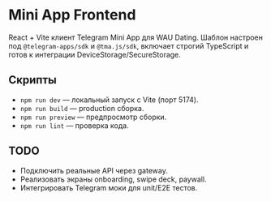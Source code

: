 # Mini App Frontend

React + Vite клиент Telegram Mini App для WAU Dating. Шаблон настроен под `@telegram-apps/sdk` и `@tma.js/sdk`, включает строгий TypeScript и готов к интеграции DeviceStorage/SecureStorage.

## Скрипты
- `npm run dev` — локальный запуск с Vite (порт 5174).
- `npm run build` — production сборка.
- `npm run preview` — предпросмотр сборки.
- `npm run lint` — проверка кода.

## TODO
- Подключить реальные API через gateway.
- Реализовать экраны onboarding, swipe deck, paywall.
- Интегрировать Telegram моки для unit/E2E тестов.
